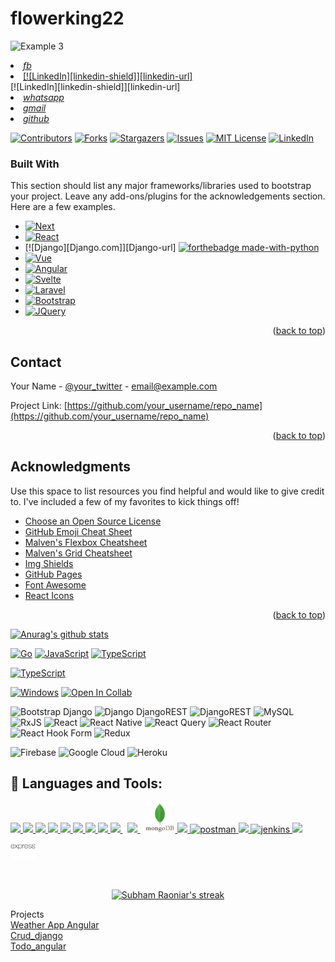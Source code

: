 <h1>flowerking22</h1>

![Example 3](https://raw.githubusercontent.com/leviarista/github-profile-header-generator/main/social/examples/example-3.png)
<!--
# Github Profile Header Generator

## What is it?

A simple but nice header image generator for your Github profile Readme. [Website Link](https://leviarista.github.io/github-profile-header-generator/).

## How to use it?
1. Create a nice github header image.  
2. Create your GitHub profile README following [this guide](https://docs.github.com/en/account-and-profile/setting-up-and-managing-your-github-profile/customizing-your-profile/managing-your-profile-readme).
3. Upload your header to your profile repo.
4. Add this line to your README:  
    ```` Markdown
    ![Header](./[Your header image])
    ````

## Examples


<div align="center"> <img src="https://raw.githubusercontent.com/leviarista/github-profile-header-generator/main/social/repo-header-image.png"> </div>
![Example 1](https://raw.githubusercontent.com/leviarista/github-profile-header-generator/main/social/examples/example-1.png)
![Example 2](https://raw.githubusercontent.com/leviarista/github-profile-header-generator/main/social/examples/example-2.png)
![Example 3](https://raw.githubusercontent.com/leviarista/github-profile-header-generator/main/social/examples/example-3.png)
![Example 4](https://raw.githubusercontent.com/leviarista/github-profile-header-generator/main/social/examples/example-4.png)
![Example 5](https://raw.githubusercontent.com/leviarista/github-profile-header-generator/main/social/examples/example-5.png)
-->




<li><a href="https://facebook.com/r.king.188" className="btn btn btn-primary ms-2 rounded-avator" target="blank">
<i>fb</i></a></li>
<li > <a href="https://www.linkedin.com/in/flower-king-82379a222" >
[![LinkedIn][linkedin-shield]][linkedin-url]</a> </li>
[![LinkedIn][linkedin-shield]][linkedin-url]
                        <li className="nav-item">
                            <a href="https://wa.me/+919150371784" className="btn btn btn-success ms-2 rounded-avator" target="blank">
                            <i class="fa-brands fa-whatsapp">whatsapp</i>
                        </a>   </li>
                        <li className="nav-item">
                            <a href="mailto:rpoovarasan479@gmail.com" className="btn btn-danger rounded avator ms-2">
                            <i class="fa-solid fa-envelope">gmail</i>
                        </a> </li>
                        <li>  <a href="https://github.com/flowerking22" className="btn btn btn-dark ms-2" target="blank">
                            <i >github</i>
                        </a> </li>
                    
                    

[![Contributors][contributors-shield]][contributors-url]
[![Forks][forks-shield]][forks-url]
[![Stargazers][stars-shield]][stars-url]
[![Issues][issues-shield]][issues-url]
[![MIT License][license-shield]][license-url]
[![LinkedIn][linkedin-shield]][linkedin-url]




### Built With

This section should list any major frameworks/libraries used to bootstrap your project. Leave any add-ons/plugins for the acknowledgements section. Here are a few examples.

* [![Next][Next.js]][Next-url]
* [![React][React.js]][React-url]
* [![Django][Django.com]][Django-url]
[![forthebadge made-with-python](http://ForTheBadge.com/images/badges/made-with-python.svg)](https://www.python.org/)
* [![Vue][Vue.js]][Vue-url]
* [![Angular][Angular.io]][Angular-url]
* [![Svelte][Svelte.dev]][Svelte-url]
* [![Laravel][Laravel.com]][Laravel-url]
* [![Bootstrap][Bootstrap.com]][Bootstrap-url]
* [![JQuery][JQuery.com]][JQuery-url]

<p align="right">(<a href="#readme-top">back to top</a>)</p>







<!-- CONTACT -->
## Contact

Your Name - [@your_twitter](https://twitter.com/your_username) - email@example.com

Project Link: [https://github.com/your_username/repo_name](https://github.com/your_username/repo_name)

<p align="right">(<a href="#readme-top">back to top</a>)</p>



<!-- ACKNOWLEDGMENTS -->
## Acknowledgments

Use this space to list resources you find helpful and would like to give credit to. I've included a few of my favorites to kick things off!

* [Choose an Open Source License](https://choosealicense.com)
* [GitHub Emoji Cheat Sheet](https://www.webpagefx.com/tools/emoji-cheat-sheet)
* [Malven's Flexbox Cheatsheet](https://flexbox.malven.co/)
* [Malven's Grid Cheatsheet](https://grid.malven.co/)
* [Img Shields](https://shields.io)
* [GitHub Pages](https://pages.github.com)
* [Font Awesome](https://fontawesome.com)
* [React Icons](https://react-icons.github.io/react-icons/search)

<p align="right">(<a href="#readme-top">back to top</a>)</p>



<!-- MARKDOWN LINKS & IMAGES -->
<!-- https://www.markdownguide.org/basic-syntax/#reference-style-links -->
[contributors-shield]: https://img.shields.io/github/contributors/othneildrew/Best-README-Template.svg?style=for-the-badge
[contributors-url]: https://github.com/othneildrew/Best-README-Template/graphs/contributors
[forks-shield]: https://img.shields.io/github/forks/othneildrew/Best-README-Template.svg?style=for-the-badge
[forks-url]: https://github.com/othneildrew/Best-README-Template/network/members
[stars-shield]: https://img.shields.io/github/stars/othneildrew/Best-README-Template.svg?style=for-the-badge
[stars-url]: https://github.com/othneildrew/Best-README-Template/stargazers
[issues-shield]: https://img.shields.io/github/issues/othneildrew/Best-README-Template.svg?style=for-the-badge
[issues-url]: https://github.com/othneildrew/Best-README-Template/issues
[license-shield]: https://img.shields.io/github/license/othneildrew/Best-README-Template.svg?style=for-the-badge
[license-url]: https://github.com/othneildrew/Best-README-Template/blob/master/LICENSE.txt
[linkedin-shield]: https://img.shields.io/badge/-LinkedIn-black.svg?style=for-the-badge&logo=linkedin&colorB=555
[linkedin-url]: https://linkedin.com/in/othneildrew
[product-screenshot]: images/screenshot.png
[Next.js]: https://img.shields.io/badge/next.js-000000?style=for-the-badge&logo=nextdotjs&logoColor=white
[Next-url]: https://nextjs.org/
[React.js]: https://img.shields.io/badge/React-20232A?style=for-the-badge&logo=react&logoColor=61DAFB
[React-url]: https://reactjs.org/
[Vue.js]: https://img.shields.io/badge/Vue.js-35495E?style=for-the-badge&logo=vuedotjs&logoColor=4FC08D
[Vue-url]: https://vuejs.org/
[Angular.io]: https://img.shields.io/badge/Angular-DD0031?style=for-the-badge&logo=angular&logoColor=white
[Angular-url]: https://angular.io/
[Svelte.dev]: https://img.shields.io/badge/Svelte-4A4A55?style=for-the-badge&logo=svelte&logoColor=FF3E00
[Svelte-url]: https://svelte.dev/
[Laravel.com]: https://img.shields.io/badge/Laravel-FF2D20?style=for-the-badge&logo=laravel&logoColor=white
[Laravel-url]: https://laravel.com
[Bootstrap.com]: https://img.shields.io/badge/Bootstrap-563D7C?style=for-the-badge&logo=bootstrap&logoColor=white
[Bootstrap-url]: https://getbootstrap.com
[JQuery.com]: https://img.shields.io/badge/jQuery-0769AD?style=for-the-badge&logo=jquery&logoColor=white
[JQuery-url]: https://jquery.com 
[![Anurag's github stats](https://github-readme-stats.vercel.app/api?username=Naereen&theme=blue-green)](https://github.com/anuraghazra/github-readme-stats)


[![Go](https://img.shields.io/badge/--00ADD8?logo=go&logoColor=ffffff)](https://golang.org/)
[![JavaScript](https://img.shields.io/badge/--F7DF1E?logo=javascript&logoColor=000)](https://www.javascript.com/)
[![TypeScript](https://img.shields.io/badge/--3178C6?logo=typescript&logoColor=ffffff)](https://www.typescriptlang.org/)

[![TypeScript](https://badgen.net/badge/icon/typescript?icon=typescript&label)](https://typescriptlang.org)

[![Windows](https://svgshare.com/i/ZhY.svg)](https://svgshare.com/i/ZhY.svg)
[![Open In Collab](https://colab.research.google.com/assets/colab-badge.svg)](https://colab.research.google.com/github/Naereen/badges)


![Bootstrap](https://img.shields.io/badge/bootstrap-%23563D7C.svg?style=for-the-badge&logo=bootstrap&logoColor=white)
Django	![Django](https://img.shields.io/badge/django-%23092E20.svg?style=for-the-badge&logo=django&logoColor=white)
DjangoREST	![DjangoREST](https://img.shields.io/badge/DJANGO-REST-ff1709?style=for-the-badge&logo=django&logoColor=white&color=ff1709&labelColor=gray)
![MySQL](https://img.shields.io/badge/mysql-%2300f.svg?style=for-the-badge&logo=mysql&logoColor=white)
![RxJS](https://img.shields.io/badge/rxjs-%23B7178C.svg?style=for-the-badge&logo=reactivex&logoColor=white)
![React](https://img.shields.io/badge/react-%2320232a.svg?style=for-the-badge&logo=react&logoColor=%2361DAFB)
![React Native](https://img.shields.io/badge/react_native-%2320232a.svg?style=for-the-badge&logo=react&logoColor=%2361DAFB)
![React Query](https://img.shields.io/badge/-React%20Query-FF4154?style=for-the-badge&logo=react%20query&logoColor=white)
![React Router](https://img.shields.io/badge/React_Router-CA4245?style=for-the-badge&logo=react-router&logoColor=white)
![React Hook Form](https://img.shields.io/badge/React%20Hook%20Form-%23EC5990.svg?style=for-the-badge&logo=reacthookform&logoColor=white)
![Redux](https://img.shields.io/badge/redux-%23593d88.svg?style=for-the-badge&logo=redux&logoColor=white)

![Firebase](https://img.shields.io/badge/firebase-%23039BE5.svg?style=for-the-badge&logo=firebase)
![Google Cloud](https://img.shields.io/badge/GoogleCloud-%234285F4.svg?style=for-the-badge&logo=google-cloud&logoColor=white)
![Heroku](https://img.shields.io/badge/heroku-%23430098.svg?style=for-the-badge&logo=heroku&logoColor=white)



## 🚀 Languages and Tools:

<p align="left"> 
    <a href="https://www.java.com" target="_blank"> <img src="https://img.icons8.com/color/48/000000/java-coffee-cup-logo.png"/> </a>
    <a href="https://reactjs.org/" target="_blank"> <img src="https://img.icons8.com/color/48/000000/react-native.png"/> </a>
    <a href="https://spring.io/projects/spring-boot" target="_blank"> <img src="https://img.icons8.com/color/48/000000/spring-logo.png"/> </a> 
    <a href="https://developer.mozilla.org/en-US/docs/Web/JavaScript" target="_blank"> <img src="https://img.icons8.com/color/48/000000/javascript.png"/> </a> 
    <a href="https://www.w3.org/html/" target="_blank"> <img src="https://img.icons8.com/color/48/000000/html-5.png"/> </a> 
    <a href="https://www.w3schools.com/css/" target="_blank"> <img src="https://img.icons8.com/color/48/000000/css3.png"/> </a> 
    <a href="https://getbootstrap.com" target="_blank"> <img src="https://img.icons8.com/color/48/000000/bootstrap.png"/> </a> 
    <a href="https://www.python.org" target="_blank"> <img src="https://img.icons8.com/color/48/000000/python.png"/> </a> 
    <a style="padding-right:8px;" href="https://nodejs.org" target="_blank"> <img src="https://img.icons8.com/color/48/000000/nodejs.png"/> </a> 
    <a style="padding-right:8px;" href="https://www.mysql.com/" target="_blank"> <img src="https://img.icons8.com/fluent/50/000000/mysql-logo.png"/> </a>
    <a href="https://www.mongodb.com/" target="_blank"> <img src="https://raw.githubusercontent.com/devicons/devicon/master/icons/mongodb/mongodb-original-wordmark.svg" alt="mongodb" width="48" height="48"/> </a> 
    <a href="https://firebase.google.com/" target="_blank"> <img src="https://img.icons8.com/color/48/000000/firebase.png"/> </a> 
    <a href="https://postman.com" target="_blank"> <img src="https://www.vectorlogo.zone/logos/getpostman/getpostman-icon.svg" alt="postman" width="45" height="45"/> </a>   
    <a href="https://git-scm.com/" target="_blank"> <img src="https://img.icons8.com/color/48/000000/git.png"/> </a> 
    <a href="https://www.jenkins.io" target="_blank"> <img src="https://www.vectorlogo.zone/logos/jenkins/jenkins-icon.svg" alt="jenkins" width="48" height="48"/> </a> 
    <a href="https://redux.js.org" target="_blank"> <img src="https://img.icons8.com/color/48/000000/redux.png"/> </a>
    <a href="https://expressjs.com" target="_blank"> <img src="https://raw.githubusercontent.com/devicons/devicon/master/icons/express/express-original-wordmark.svg" alt="express" width="40" height="40"/> </a>
</p>

<!-- [![React Badge](https://img.shields.io/badge/-React-61DBFB?style=for-the-badge&labelColor=black&logo=react&logoColor=61DBFB)](#)  [![Javascript Badge](https://img.shields.io/badge/-Javascript-F0DB4F?style=for-the-badge&labelColor=black&logo=javascript&logoColor=F0DB4F)](#) [![Typescript Badge](https://img.shields.io/badge/-Typescript-007acc?style=for-the-badge&labelColor=black&logo=typescript&logoColor=007acc)](#) [![Nodejs Badge](https://img.shields.io/badge/-Nodejs-3C873A?style=for-the-badge&labelColor=black&logo=node.js&logoColor=3C873A)](#) [![GraphQL Badge](https://img.shields.io/badge/-GraphQl-e535ab?style=for-the-badge&labelColor=black&logo=node.js&logoColor=e535ab)](#) -->
<br/>

<p align="center">
    <a href="https://github.com/SubhamRaoniar28/github-readme-streak-stats">
        <img title="🔥 Get streak stats for your profile at git.io/streak-stats" alt="Subham Raoniar's streak" src="https://github-readme-streak-stats.herokuapp.com/?user=SubhamRaoniar28&theme=black-ice&hide_border=true&stroke=0000&background=060A0CD0"/>
    </a>
</p>
Projects<br>
<a href="https://flowerking22.github.io/Weatherapp_Angular/" target="_blank">Weather App Angular</a>
<br>
<a href="https://flowerking.pythonanywhere.com/" target="_blank">Crud_django</a><br>
<a href="https://flowerking22.github.io/todo-app/">Todo_angular</a><br>
